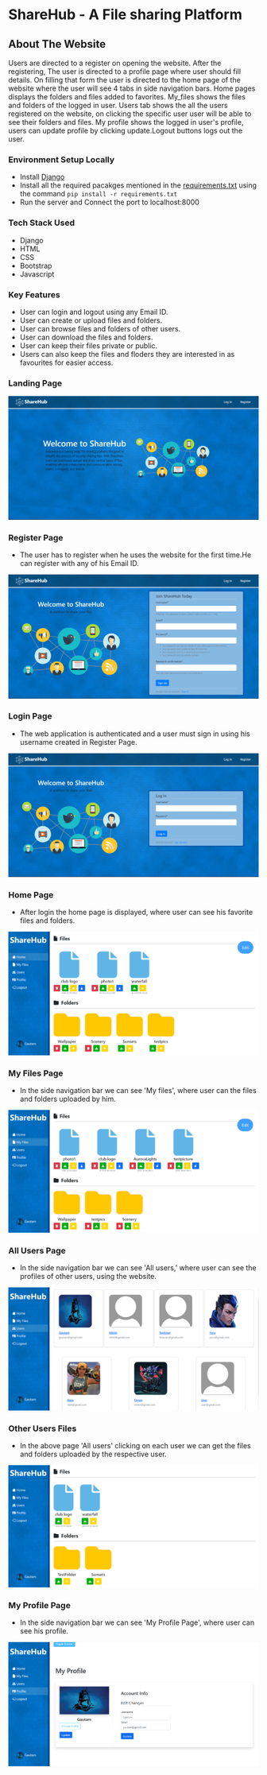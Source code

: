 # ShareHub - A File sharing Platform

## About The Website
Users are directed to a register on opening the website. After the registering, The user is directed to a profile page where user should fill details. On filling that form the user is directed to the home page of the website where the user will see 4 tabs in side navigation bars. Home pages displays the folders and files added to favorites. My_files shows the files and folders of the logged in user. Users tab shows the all the users registered on the website, on clicking the specific user user will be able to see their folders and files. My profile shows the logged in user's profile, users can update profile by clicking update.Logout buttons logs out the user.  

### Environment Setup Locally

* Install [Django](https://docs.djangoproject.com/en/4.2/howto/windows/)
* Install all the required pacakges mentioned in the [requirements.txt](https://github.com/HarmlessCoder/ShareHub/blob/main/requirements.txt) using the command `pip
  install -r requirements.txt`
* Run the server and Connect the port to localhost:8000

### Tech Stack Used

* Django
* HTML
* CSS
* Bootstrap
* Javascript

### Key Features

* User can login and logout using any Email ID.
* User can create or upload  files and folders.
* User can browse  files and folders of other users.
* User can download the files and folders.
* User can keep their files private or public.
* Users can also keep the files and floders they are interested in as favourites for easier access.

### Landing Page
![landing](https://github.com/HarmlessCoder/ShareHub/blob/main/assets/Screenshot%20(2133).png)


### Register Page
* The user has to register when he uses the website for the first time.He can register with any of his   Email ID.

![image](https://github.com/HarmlessCoder/ShareHub/blob/main/assets/Screenshot%20(2136).png)
 
### Login Page
* The web application is authenticated and a user must sign in using his username created in Register Page.

![image](https://github.com/HarmlessCoder/ShareHub/blob/main/assets/Screenshot%20(2135).png)

### Home Page
* After login the home page is displayed, where user can see his favorite files and folders.

![home](https://github.com/HarmlessCoder/ShareHub/blob/main/assets/Screenshot%20(2137).png)

### My Files Page
* In the side navigation bar we can see 'My files', where user can the files and folders uploaded by him.

![my_files](https://github.com/HarmlessCoder/ShareHub/blob/main/assets/Screenshot%20(2138).png)

### All Users Page
* In the side navigation bar we can see 'All users,' where user can see the profiles of other users, using the website.

 ![users](https://github.com/HarmlessCoder/ShareHub/blob/main/assets/Screenshot%20(2139).png)

### Other Users Files
* In the above page 'All users' clicking on each user we can get the files and folders uploaded by the respective user.

![other](https://raw.githubusercontent.com/HarmlessCoder/ShareHub/main/assets/Screenshot%20(2141).png?token=GHSAT0AAAAAACEJ43AXWDCKHRM6G32PNHMMZFLG34Q)

### My Profile Page
* In the side navigation bar we can see 'My Profile Page', where user can see his profile.

![profile](https://raw.githubusercontent.com/HarmlessCoder/ShareHub/main/assets/Screenshot%20(2140).png?token=GHSAT0AAAAAACEJ43AWZXE4SEFHUD7WQTLGZFLG66A)
